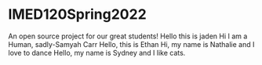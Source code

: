 # IMED120Spring2022
An open source project for our great students!
Hello this is jaden
Hi I am a Human, sadly-Samyah Carr
Hello, this is Ethan
Hi, my name is Nathalie and I love to dance
Hello, my name is Sydney and I like cats.